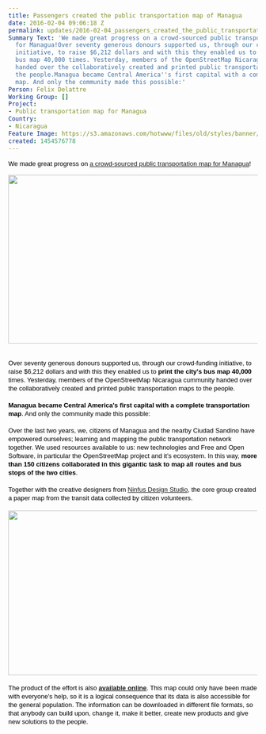 ```yaml
---
title: Passengers created the public transportation map of Managua
date: 2016-02-04 09:06:18 Z
permalink: updates/2016-02-04_passengers_created_the_public_transportation_map_of_managua
Summary Text: 'We made great progress on a crowd-sourced public transportation map
  for Managua!Over seventy generous donours supported us, through our crowd-funding
  initiative, to raise $6,212 dollars and with this they enabled us to print the city''s
  bus map 40,000 times. Yesterday, members of the OpenStreetMap Nicaragua cummunity
  handed over the collaboratively created and printed public transportation maps to
  the people.Managua became Central America''s first capital with a complete transportation
  map. And only the community made this possible:'
Person: Felix Delattre
Working Group: []
Project:
- Public transportation map for Managua
Country:
- Nicaragua
Feature Image: https://s3.amazonaws.com/hotwww/files/old/styles/banner/public/IMG_4772.JPG
created: 1454576778
---
```


<div id="magicdomid36" class="ace-line" style="padding-right: 1px; color: #000000; font-family: Arial, sans-serif; font-size: 13px; line-height: 17px;"><span style="cursor: auto; padding-top: 0px; padding-bottom: 1px;">We made great progress on&nbsp;</span><span style="cursor: auto; padding-top: 0px; padding-bottom: 1px;"><a href="https://hotosm.org/updates/2016-01-07_a_crowd_sourced_public_transportation_map_for_managua">a crowd-sourced public transportation map for Managua</a>!</span></div><p><img class="image-large" src="https://s3.amazonaws.com/hotwww/files/old/styles/large/public/IMG_4772.JPG?itok=YFuXGouA" alt="" style="width:510px;height:340px"></p><div id="magicdomid36" class="ace-line" style="padding-right: 1px; color: #000000; font-family: Arial, sans-serif; font-size: 13px; line-height: 17px;">&nbsp;</div><div id="magicdomid196" class="ace-line" style="padding-right: 1px; color: #000000; font-family: Arial, sans-serif; font-size: 13px; line-height: 17px;"><span style="cursor: auto; padding-top: 0px; padding-bottom: 1px;">Over seventy generous donours supported us, through our crowd-funding initiative, to raise $6,212 dollars and with this they enabled us to <strong>print the city's bus</strong></span><span style="cursor: auto; padding-top: 0px; padding-bottom: 1px;"><strong>&nbsp;map 40,000</strong> times. Yesterday, members of the OpenStreetMap Nicaragua cummunity handed over the collaboratively created and printed public transportation maps to the people.</span></div><div class="ace-line" style="padding-right: 1px; color: #000000; font-family: Arial, sans-serif; font-size: 13px; line-height: 17px;">&nbsp;</div><div class="ace-line" style="padding-right: 1px; color: #000000; font-family: Arial, sans-serif; font-size: 13px; line-height: 17px;"><span style="cursor: auto; padding-top: 0px; padding-bottom: 1px;"><strong>Managua became Central America's first capital with a complete transportation map</strong>. And only the community made this possible:</span></div><div id="magicdomid137" class="ace-line" style="padding-right: 1px; color: #000000; font-family: Arial, sans-serif; font-size: 13px; line-height: 17px;">&nbsp;</div><div id="magicdomid25" class="ace-line" style="padding-right: 1px; color: #000000; font-family: Arial, sans-serif; font-size: 13px; line-height: 17px;"><span style="cursor: auto; padding-top: 0px; padding-bottom: 1px;">Over the last two years, we, citizens of Managua and the nearby Ciudad Sandino have empowered ourselves; learning and mapping&nbsp;</span>the public transportation network together. We used resources available to us: new technologies and Free and Open Software, in particular the OpenStreetMap project and it’s ecosystem. In this way,&nbsp;<strong>more than 150 citizens collaborated in this gigantic task to map all routes and bus stops of the two cities</strong>.</div><div id="magicdomid26" class="ace-line" style="padding-right: 1px; color: #000000; font-family: Arial, sans-serif; font-size: 13px; line-height: 17px;">&nbsp;</div><div id="magicdomid234" class="ace-line" style="padding-right: 1px; color: #000000; font-family: Arial, sans-serif; font-size: 13px; line-height: 17px;"><span style="cursor: auto; padding-top: 0px; padding-bottom: 1px;">Together with the creative designers from <a href="http://www.ninfusds.com/" target="_blank">Ninfus Design Studio</a>,&nbsp;the core group created a paper map from the transit data collected by citizen volunteers.<br><br></span></div><div id="magicdomid28" class="ace-line" style="padding-right: 1px; color: #000000; font-family: Arial, sans-serif; font-size: 13px; line-height: 17px;"><img class="image-large" src="https://s3.amazonaws.com/hotwww/files/old/styles/large/public/mapanica_bus_map.jpg?itok=CtCzgDWb" alt="" style="width:510px;height:332px"></div><div id="magicdomid29" class="ace-line" style="padding-right: 1px; color: #000000; font-family: Arial, sans-serif; font-size: 13px; line-height: 17px;"><span style="cursor: auto; padding-top: 0px; padding-bottom: 1px;"><br>The product of the effort is also <strong><a href="http://rutas.mapanica.net/mapa" target="_blank">available online</a></strong>. This map could only have been made with everyone's help, so it is a logical consequence that its data is also accessible for the general population. The information can be downloaded in different file formats, so that anybody can build upon, change it, make it better, create new products and give new solutions to the people.</span></div><p><span style="cursor: auto; padding-top: 0px; padding-bottom: 1px;"><img class="image-medium" style="margin-left: 5px; margin-right: 5px; margin-top: 10px; margin-bottom: 10px;" src="https://s3.amazonaws.com/hotwww/files/old/styles/medium/public/IMG_4702.JPG?itok=AlOOxZMe" alt="" style="width:250px;height:167px"><img class="image-medium" style="margin-top: 10px; margin-bottom: 10px; margin-left: 5px; margin-right: 5px;" src="https://s3.amazonaws.com/hotwww/files/old/styles/medium/public/IMG_4732.JPG?itok=i1gWK-F9" alt="" style="width:250px;height:167px"><img class="image-medium" style="margin-top: 10px; margin-bottom: 10px; margin-left: 5px; margin-right: 5px;" src="https://s3.amazonaws.com/hotwww/files/old/styles/medium/public/IMG_4779.JPG?itok=rt_elRqm" alt="" style="width:250px;height:167px"><img class="image-medium" style="margin-top: 10px; margin-bottom: 10px; margin-left: 5px; margin-right: 5px;" src="https://s3.amazonaws.com/hotwww/files/old/styles/medium/public/IMG_4806.JPG?itok=vTUDCEAj" alt="" style="width:250px;height:167px"></span></p>
